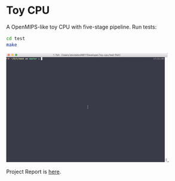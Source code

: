# Toy CPU

A OpenMIPS-like toy CPU with five-stage pipeline. Run tests:

```bash
cd test
make
```

![make](https://github.com/abcdabcd987/toy-cpu/blob/master/doc/make.gif?raw=true).

Project Report is [here](https://github.com/abcdabcd987/toy-cpu/blob/master/doc/report.md).

